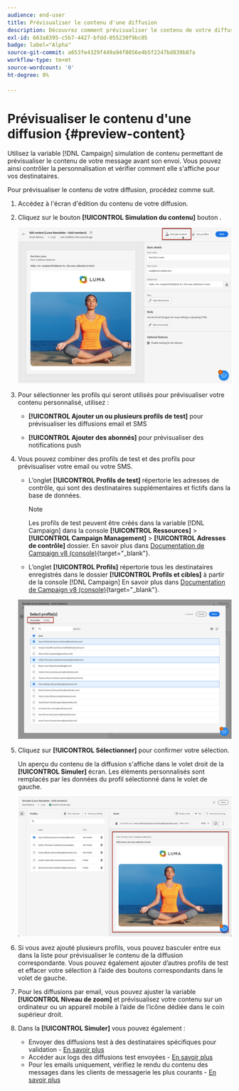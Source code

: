 ```yaml
---
audience: end-user
title: Prévisualiser le contenu d'une diffusion
description: Découvrez comment prévisualiser le contenu de votre diffusion avec l'interface utilisateur web de Campaign
exl-id: 663a8395-c5b7-4427-bfdd-055230f9bc05
badge: label="Alpha"
source-git-commit: a653fe4329f449a94f8056e4b5f2247bd839b87a
workflow-type: tm+mt
source-wordcount: '0'
ht-degree: 0%

---
```



# Prévisualiser le contenu d&#39;une diffusion {#preview-content}

Utilisez la variable [!DNL Campaign] simulation de contenu permettant de prévisualiser le contenu de votre message avant son envoi. Vous pouvez ainsi contrôler la personnalisation et vérifier comment elle s&#39;affiche pour vos destinataires.

Pour prévisualiser le contenu de votre diffusion, procédez comme suit.

1. Accédez à l&#39;écran d&#39;édition du contenu de votre diffusion.

   <!--email [Edit content](../content/edit-content.md) screen or to the [Email Designer](../content/get-started-email-designer.md).-->

1. Cliquez sur le bouton **[!UICONTROL Simulation du contenu]** bouton .

   ![](assets/simulate-button.png)

1. Pour sélectionner les profils qui seront utilisés pour prévisualiser votre contenu personnalisé, utilisez :

   * **[!UICONTROL Ajouter un ou plusieurs profils de test]** pour prévisualiser les diffusions email et SMS

   * **[!UICONTROL Ajouter des abonnés]** pour prévisualiser des notifications push

1. Vous pouvez combiner des profils de test et des profils pour prévisualiser votre email ou votre SMS.

   * L’onglet **[!UICONTROL Profils de test]** répertorie les adresses de contrôle, qui sont des destinataires supplémentaires et fictifs dans la base de données.

     >[!NOTE]
     >
     >Les profils de test peuvent être créés dans la variable [!DNL Campaign] dans la console **[!UICONTROL Ressources]** > **[!UICONTROL Campaign Management]** > **[!UICONTROL Adresses de contrôle]** dossier. En savoir plus dans [Documentation de Campaign v8 (console)](https://experienceleague.adobe.com/docs/campaign/campaign-v8/audience/add-profiles/test-profiles.html){target="_blank"}.

   * L’onglet **[!UICONTROL Profils]** répertorie tous les destinataires enregistrés dans le dossier **[!UICONTROL Profils et cibles]** à partir de la console [!DNL Campaign] En savoir plus dans [Documentation de Campaign v8 (console)](https://experienceleague.adobe.com/docs/campaign/campaign-v8/audience/view-profiles.html){target="_blank"}.

   ![](assets/simulate-select-profiles.png)

1. Cliquez sur **[!UICONTROL Sélectionner]** pour confirmer votre sélection.

   Un aperçu du contenu de la diffusion s&#39;affiche dans le volet droit de la **[!UICONTROL Simuler]** écran. Les éléments personnalisés sont remplacés par les données du profil sélectionné dans le volet de gauche.

   ![](assets/simulate-preview.png)

1. Si vous avez ajouté plusieurs profils, vous pouvez basculer entre eux dans la liste pour prévisualiser le contenu de la diffusion correspondante. Vous pouvez également ajouter d’autres profils de test et effacer votre sélection à l’aide des boutons correspondants dans le volet de gauche.

1. Pour les diffusions par email, vous pouvez ajuster la variable **[!UICONTROL Niveau de zoom]** et prévisualisez votre contenu sur un ordinateur ou un appareil mobile à l’aide de l’icône dédiée dans le coin supérieur droit.

1. Dans la **[!UICONTROL Simuler]** vous pouvez également :
   * Envoyer des diffusions test à des destinataires spécifiques pour validation - [En savoir plus](proofs.md)
   * Accéder aux logs des diffusions test envoyées - [En savoir plus](proofs.md#access-proofs)
   * Pour les emails uniquement, vérifiez le rendu du contenu des messages dans les clients de messagerie les plus courants - [En savoir plus](email-rendering.md)




